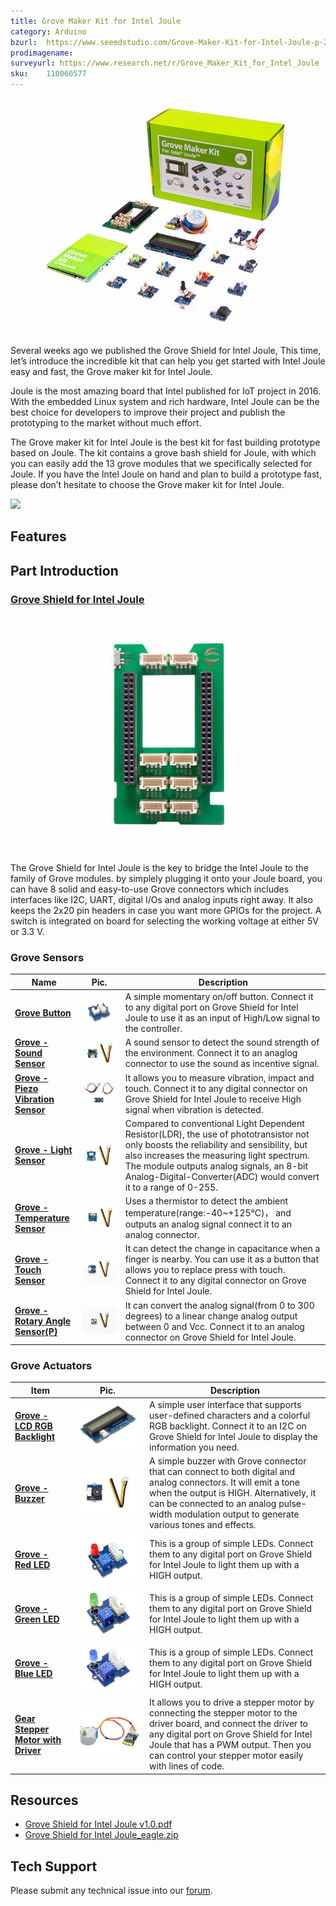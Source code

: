 ```yaml
---
title: Grove Maker Kit for Intel Joule
category: Arduino
bzurl:  https://www.seeedstudio.com/Grove-Maker-Kit-for-Intel-Joule-p-2796.html
prodimagename:
surveyurl: https://www.research.net/r/Grove_Maker_Kit_for_Intel_Joule
sku:    110060577
---
```


![](https://github.com/SeeedDocument/Grove_Maker_Kit_for_Intel_Joule/raw/master/img/wuVn2N00lFDeHDqruNo2IO3v.jpg)

Several weeks ago we published the Grove Shield for Intel Joule, This time, let’s introduce the incredible kit that can help you get started with Intel Joule easy and fast, the Grove maker kit for Intel Joule.

Joule is the most amazing board that Intel published for IoT project in 2016. With the embedded Linux system and rich hardware, Intel Joule can be the best choice for developers to improve their project and publish the prototyping to the market without much effort.

The Grove maker kit for Intel Joule is the best kit for fast building prototype based on Joule. The kit contains a grove bash shield for Joule, with which you can easily add the 13 grove modules that we specifically selected for Joule. If you have the Intel Joule on hand and plan to build a prototype fast, please don’t hesitate to choose the Grove maker kit for Intel Joule.

[![](https://github.com/SeeedDocument/Seeed-WiKi/raw/master/docs/images/300px-Get_One_Now_Banner-ragular.png)](https://www.seeedstudio.com/Grove-Maker-Kit-for-Intel-Joule-p-2796.html)

## Features


## Part Introduction

### [Grove Shield for Intel Joule](https://www.seeedstudio.com/Grove-Shield-for-Intel-Joule-p-2782.html)
![](https://github.com/SeeedDocument/Grove_Maker_Kit_for_Intel_Joule/raw/master/img/grove%20shield%20for%20intel%20joule.jpg)

The Grove Shield for Intel Joule is the key to bridge the Intel Joule to the family of Grove modules. by simplely plugging it onto your Joule board, you can have 8 solid and easy-to-use Grove connectors which includes interfaces like I2C, UART, digital I/Os and analog inputs right away. It also keeps the 2x20 pin headers in case you want more GPIOs for the project. A switch is integrated on board for selecting the working voltage at either 5V or 3.3 V.

### Grove Sensors

|Name|Pic.|Description|
|---|---|---|
|[**Grove Button**](https://www.seeedstudio.com/Grove-Button-p-766.html)|![](https://github.com/SeeedDocument/Grove_Maker_Kit_for_Intel_Joule/raw/master/img/Grove%20-%20Button.jpg)|A simple momentary on/off button. Connect it to any digital port on Grove Shield for Intel Joule to use it as an input of High/Low signal to the controller.|
|[**Grove - Sound Sensor**](https://www.seeedstudio.com/Grove-Sound-Sensor-p-752.html)|![](https://github.com/SeeedDocument/Grove_Maker_Kit_for_Intel_Joule/raw/master/img/grove%20-%20sound%20sensor.jpg)|A sound sensor to detect the sound strength of the environment. Connect it to an anaglog connector to use the sound as incentive signal.|
|[**Grove - Piezo Vibration Sensor**](https://www.seeedstudio.com/Grove-Piezo-Vibration-Sensor-p-1411.html)|![](https://github.com/SeeedDocument/Grove_Maker_Kit_for_Intel_Joule/raw/master/img/Grove%20-%20Piezo%20Vibration%20Sensor.jpg)|It allows you to measure vibration, impact and touch. Connect it to any digital connector on Grove Shield for Intel Joule to receive High signal when vibration is detected.|
|[**Grove - Light Sensor**](https://www.seeedstudio.com/Grove-Light-Sensor-p-746.html)|![](https://github.com/SeeedDocument/Grove_Maker_Kit_for_Intel_Joule/raw/master/img/grove%20-%20light%20sensor.jpg)|Compared to conventional Light Dependent Resistor(LDR), the use of phototransistor not only boosts the reliability and sensibility, but also increases the measuring light spectrum. The module outputs analog signals, an 8-bit Analog-Digital-Converter(ADC) would convert it to a range of 0-255.|
|[**Grove - Temperature Sensor**](https://www.seeedstudio.com/Grove-Temperature-Sensor-p-774.html)|![](https://github.com/SeeedDocument/Grove_Maker_Kit_for_Intel_Joule/raw/master/img/Grove%20-%20Temperature%20Sensor.jpg)|Uses a thermistor to detect the ambient temperature(range:-40~+125℃)， and outputs an analog signal connect it to an analog connector.|
|[**Grove - Touch Sensor**](https://www.seeedstudio.com/Grove-Touch-Sensor-p-747.html)|![](https://github.com/SeeedDocument/Grove_Maker_Kit_for_Intel_Joule/raw/master/img/Grove%20-%20Touch%20Sensor.jpg)|It can detect the change in capacitance when a finger is nearby. You can use it as a button that allows you to replace press with touch. Connect it to any digital connector on Grove Shield for Intel Joule.|
|[**Grove - Rotary Angle Sensor(P)**](https://www.seeedstudio.com/Grove-Rotary-Angle-Sensor(P)-p-1242.html)|![](https://github.com/SeeedDocument/Grove_Maker_Kit_for_Intel_Joule/raw/master/img/Grove%20-%20Rotary%20Angle%20Sensor.jpg)|It can convert the analog signal(from 0 to 300 degrees) to a linear change analog output between 0 and Vcc. Connect it to an analog connector on Grove Shield for Intel Joule.|



### Grove Actuators
|Item|Pic.|Description|
|--|--|--|
|[**Grove - LCD RGB Backlight**](https://www.seeedstudio.com/Grove-LCD-RGB-Backlight-p-1643.html)|![](https://github.com/SeeedDocument/Grove_Maker_Kit_for_Intel_Joule/raw/master/img/Grove%20-%20LCD%20RGB%20Backlight.jpg)|A simple user interface that supports user-defined characters and a colorful RGB backlight. Connect it to an I2C on Grove Shield for Intel Joule to display the information you need.|
|[**Grove - Buzzer**](https://www.seeedstudio.com/Grove-Buzzer-p-768.html)|![](https://github.com/SeeedDocument/Grove_Maker_Kit_for_Intel_Joule/raw/master/img/grove%20-%20buzzer.jpg)|A simple buzzer with Grove connector that can connect to both digital and analog connectors. It will emit a tone when the output is HIGH. Alternatively, it can be connected to an analog pulse-width modulation output to generate various tones and effects.|
|[**Grove - Red LED**](https://www.seeedstudio.com/Grove-Red-LED-p-1142.html)|![](https://github.com/SeeedDocument/Grove_Maker_Kit_for_Intel_Joule/raw/master/img/Red%20LED.jpg)|This is a group of simple LEDs. Connect them to any digital port on Grove Shield for Intel Joule to light them up with a HIGH output.|
|[**Grove -Green LED**](https://www.seeedstudio.com/Grove-Green-LED-p-1144.html)|![](https://github.com/SeeedDocument/Grove_Maker_Kit_for_Intel_Joule/raw/master/img/Grove%20-%20Green%20LED.jpg)|This is a group of simple LEDs. Connect them to any digital port on Grove Shield for Intel Joule to light them up with a HIGH output.|
|[**Grove - Blue LED**](https://www.seeedstudio.com/Grove-Blue-LED-p-1139.html)|![](https://github.com/SeeedDocument/Grove_Maker_Kit_for_Intel_Joule/raw/master/img/Grove%20-%20Blue%20LED.jpg)|This is a group of simple LEDs. Connect them to any digital port on Grove Shield for Intel Joule to light them up with a HIGH output.|
|[**Gear Stepper Motor with Driver**](https://www.seeedstudio.com/Gear-Stepper-Motor-with-Driver-p-1685.html)|![](https://github.com/SeeedDocument/Grove_Maker_Kit_for_Intel_Joule/raw/master/img/Motor%20with%20Driver.jpg)|It allows you to drive a stepper motor by connecting the stepper motor to the driver board, and connect the driver to any digital port on Grove Shield for Intel Joule that has a PWM output. Then you can control your stepper motor easily with lines of code.


## Resources
- [Grove Shield for Intel Joule v1.0.pdf](https://github.com/SeeedDocument/Grove_Maker_Kit_for_Intel_Joule/raw/master/res/Grove%20Shield%20for%20Intel%20Joule%20v1.0.pdf)
- [Grove Shield for Intel Joule_eagle.zip](https://github.com/SeeedDocument/Grove_Maker_Kit_for_Intel_Joule/raw/master/res/Grove%20Shield%20for%20Intel%20Joule_eagle.zip)

## Tech Support
Please submit any technical issue into our [forum](http://forum.seeedstudio.com/). 